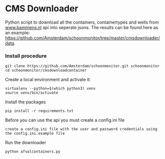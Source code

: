# CMS Downloader #

Python script to download all the containers, containertypes and wells from www.bammens.nl api into seperate jsons.
The results can be found here as an example: https://github.com/Amsterdam/schoonmonitor/tree/master/cmsdownloader/data.

### Install procedure ###

```
git clone https://github.com/Amsterdam/schoonmonitor.git schoonmonitor
cd schoonmonitor/cmsdownloadcontainer
```

Create a local environment and activate it:
```
virtualenv --python=$(which python3) venv
source venv/bin/activate
```

Install the packages 
```
pip install -r requirements.txt
```

Before you can use the api you must create a config.ini file
```
create a config.ini file with the user and password credentials using the config.ini.example file
```

Run the downloader
```
python afvalcontainers.py
```
